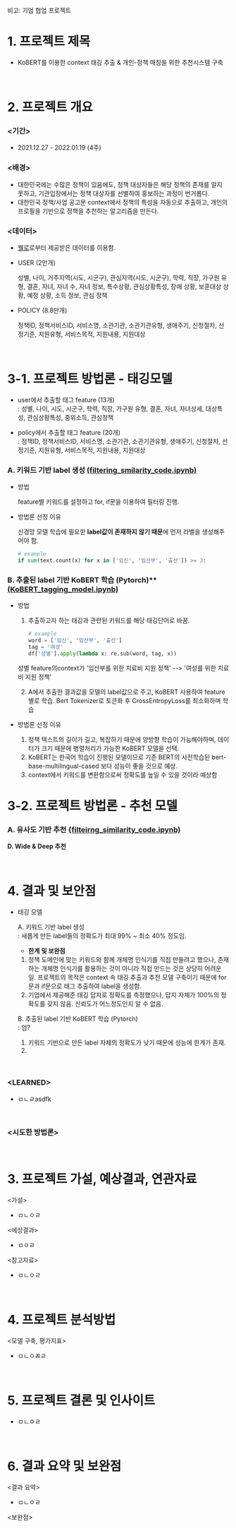 비고: 기업 협업 프로젝트
</br>

# 1. 프로젝트 제목
- KoBERT를 이용한 context 태깅 추출 & 개인-정책 매칭을 위한 추천시스템 구축

</br>

# 2. 프로젝트 개요

### <기간>
- 2021.12.27 - 2022.01.19 (4주)


### <배경>
- 대한민국에는 수많은 정책이 있음에도, 정책 대상자들은 해당 정책의 존재를 알지 못하고, 기관입장에서는 정책 대상자를 선별하여 홍보하는 과정이 번거롭다.
- 대한민국 정책/사업 공고문 context에서 정책의 특성을 자동으로 추출하고, 개인의 프로필을 기반으로 정책을 추천하는 알고리즘을 만든다.

### <데이터>
- [웰로](https://www.welfarehello.com/)로부터 제공받은 데이터를 이용함.
- USER (2만개)

  성별, 나이, 거주지역(시도, 시군구), 관심지역(시도, 시군구), 학력, 직장, 가구원 유형, 결혼, 자녀, 자녀 수, 자녀 정보, 특수상황,
관심상황특성, 장애 상황, 보훈대상 상황, 예정 상황, 소득 정보, 관심 정책
- POLICY (8.8만개)

  정책ID, 정책서비스ID, 서비스명, 소관기관, 소관기관유형, 생애주기, 신청절차, 선정기준, 지원유형, 서비스목적,  지원내용, 지원대상

</br>

# 3-1. 프로젝트 방법론 - 태깅모델

- user에서 추출할 태그 feature (13개)</br>
: 성별, 나이, 시도, 시군구, 학력, 직장, 가구원 유형, 결혼, 자녀, 자녀상세, 대상특성, 관심상황특성, 중위소득, 관심정책

- policy에서 추출할 태그 feature (20개)</br>
: 정책ID, 정책서비스ID, 서비스명, 소관기관, 소관기관유형, 생애주기, 신청절차, 선정기준, 지원유형, 서비스목적,  지원내용, 지원대상</br>

### A. 키워드 기반 label 생성 [(filtering_smilarity_code.ipynb)](https://github.com/jiho-kang/NLP_RecSys_Project/blob/main/filteirng_similarity_code.ipynb)

- 방법

  feature별 키워드를 설정하고 for, if문을 이용하여 필터링 진행.

- 방법론 선정 이유

  신경망 모델 학습에 필요한 **label값이 존재하지 않기 때문**에 먼저 라벨을 생성해주어야 함.</br>

    ``` python
    # example
    if sum(text.count(x) for x in ['임신', '임산부', '출산']) >= 3:
    ```
    
### B. 추출된 label 기반 KoBERT 학습 (Pytorch)** [(KoBERT_tagging_model.ipynb)](https://github.com/jiho-kang/NLP_RecSys_Project/blob/main/KoBERT_tagging_model.ipynb)
- 방법
  1. 추출하고자 하는 태깅과 관련된 키워드를 해당 태깅단어로 바꿈.

      ``` python
      # example
      word = ['임신', '임산부', '출산']
      tag = '여성'
      df['성별'].apply(lambda x: re.sub(word, tag, x))
      ```
    성별 feature의context가 '임산부를 위한 치료비 지원 정책' --> '여성를 위한 치료비 지원 정책'

  2. A에서 추출한 결과값을 모델의 label값으로 주고, KoBERT 사용하여 feature별로 학습. Bert Tokenizer로 토큰화 후 CrossEntropyLoss를 최소화하며 학습

- 방법론 선정 이유
  1. 정책 텍스트의 길이가 길고, 복잡하기 때문에 양방향 학습이 가능해야하며, 데이터가 크기 때문에 병렬처리가 가능한 KoBERT 모델을 선택.
  2. KoBERT는 한국어 학습이 진행된 모델이므로 기존 BERT의 사전학습된 bert-base-multilingual-cased 보다 성능이 좋을 것으로 예상.
  3. context에서 키워드를 변환함으로써 정확도를 높일 수 있을 것이라 예상함

# 3-2. 프로젝트 방법론 - 추천 모델

### A. 유사도 기반 추천 [{filteirng_similarity_code.ipynb)](https://github.com/jiho-kang/NLP_RecSys_Project/blob/main/filteirng_similarity_code.ipynb)

  **D. Wide & Deep 추천**

</br>

# 4. 결과 및 보안점
- 태깅 모델</br>

  A. 키워드 기반 label 생성</br>
  : 새롭게 만든 label들의 정확도가 최대 99% ~ 최소 40% 정도임.</br>
  - **한계 및 보완점**
  1. 정책 도메인에 맞는 키워드와 함께 개체명 인식기를 직접 만들려고 했으나, 존재하는 개체명 인식기를 활용하는 것이 아니라 직접 만드는 것은 상당히 어려운 일. 프로젝트의 목적은 context 속 태깅 추출과 추천 모델 구축이기 때문에 for문과 if문으로 태그 추출하여 label을 생성함.
  2. 기업에서 제공해준 태깅 답지로 정확도를 측정했으나, 답지 자체가 100%의 정확도를 갖지 않음. 신뢰도가 어느정도인지 알 수 없음.

  B. 추출된 label 기반 KoBERT 학습 (Pytorch)</br>
  : 엄?
    1. 키워드 기반으로 만든 label 자체의 정확도가 낮기 때문에 성능에 한계가 존재.
    2. 





</br>

### \<LEARNED>
- ㅁㄴㄹasdfk

</br>

### <시도한 방법론>



</br>

# 3. 프로젝트 가설, 예상결과, 연관자료

<가설>
- ㅁㄴㅇㄹ

<에상결과>
- ㅁㅇㄹ

<참고자료>
- ㅁㄴㅇㄹ

</br>

# 4. 프로젝트 분석방법

<모델 구축, 평가지표>
- ㅁㄴㅇㄻㄹ

</br>

# 5. 프로젝트 결론 및 인사이트
- ㅁㄴㅇㄹ

</br>

# 6. 결과 요약 및 보완점

<결과 요약>
- ㅁㄴㅇㄹ

<보완점>
